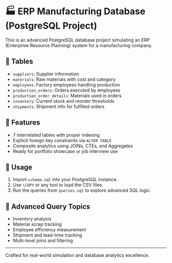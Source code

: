 
# 🏭 ERP Manufacturing Database (PostgreSQL Project)

This is an advanced PostgreSQL database project simulating an ERP (Enterprise Resource Planning) system for a manufacturing company.

## 📂 Tables

- `suppliers`: Supplier information
- `materials`: Raw materials with cost and category
- `employees`: Factory employees handling production
- `production_orders`: Orders executed by employees
- `production_order_details`: Materials used in orders
- `inventory`: Current stock and reorder thresholds
- `shipments`: Shipment info for fulfilled orders

## 🧩 Features

- 7 interrelated tables with proper indexing
- Explicit foreign key constraints via `ALTER TABLE`
- Composite analytics using JOINs, CTEs, and Aggregates
- Ready for portfolio showcase or job interview use

## 🚀 Usage

1. Import `schema.sql` into your PostgreSQL instance.
2. Use `\COPY` or any tool to load the CSV files.
3. Run the queries from `queries.sql` to explore advanced SQL logic.

## 🎯 Advanced Query Topics

- Inventory analysis
- Material scrap tracking
- Employee efficiency measurement
- Shipment and lead-time tracking
- Multi-level joins and filtering

---

Crafted for real-world simulation and database analytics excellence.
